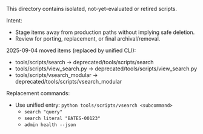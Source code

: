 This directory contains isolated, not-yet-evaluated or retired scripts.

Intent:
- Stage items away from production paths without implying safe deletion.
- Review for porting, replacement, or final archival/removal.

2025-09-04 moved items (replaced by unified CLI):
- tools/scripts/search → deprecated/tools/scripts/search
- tools/scripts/view_search.py → deprecated/tools/scripts/view_search.py
- tools/scripts/vsearch_modular → deprecated/tools/scripts/vsearch_modular

Replacement commands:
- Use unified entry: `python tools/scripts/vsearch <subcommand>`
  - `search "query"`
  - `search literal "BATES-00123"`
  - `admin health --json`

